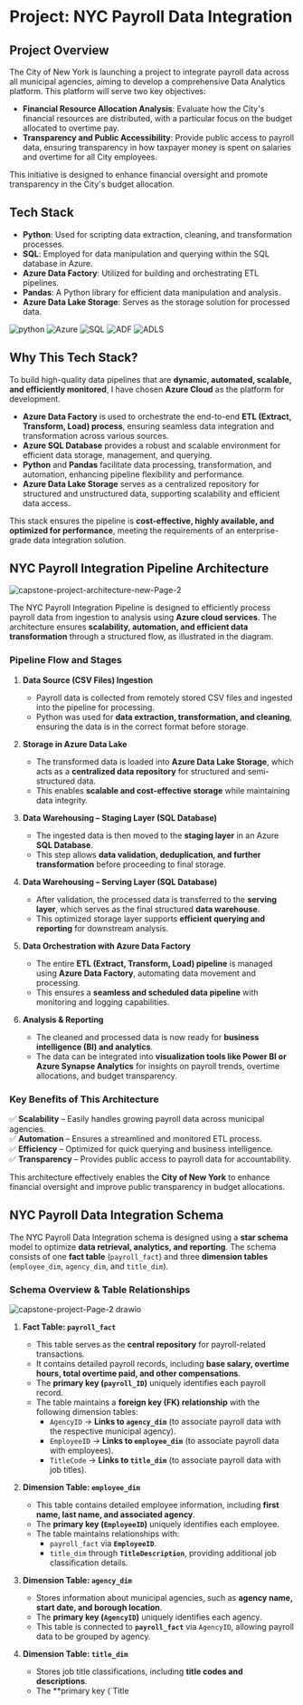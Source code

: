 # Project: NYC Payroll Data Integration  

## Project Overview  

The City of New York is launching a project to integrate payroll data across all municipal agencies, aiming to develop a comprehensive Data Analytics platform. This platform will serve two key objectives:  

- **Financial Resource Allocation Analysis**: Evaluate how the City's financial resources are distributed, with a particular focus on the budget allocated to overtime pay.  
- **Transparency and Public Accessibility**: Provide public access to payroll data, ensuring transparency in how taxpayer money is spent on salaries and overtime for all City employees.  

This initiative is designed to enhance financial oversight and promote transparency in the City's budget allocation.  

## Tech Stack

- **Python**: Used for scripting data extraction, cleaning, and transformation processes.
- **SQL**: Employed for data manipulation and querying within the SQL database in Azure.
- **Azure Data Factory**: Utilized for building and orchestrating ETL pipelines.
- **Pandas**: A Python library for efficient data manipulation and analysis.
- **Azure Data Lake Storage**: Serves as the storage solution for processed data.
  
![python](https://github.com/user-attachments/assets/4829ff6f-1e54-4e20-9e28-a78490d7bdbb)
![Azure](https://github.com/user-attachments/assets/677f8b92-d0de-4b9b-ab9c-ebece1738511)
![SQL](https://github.com/user-attachments/assets/59da2c1e-3d3c-46aa-b053-11943096a6a5)
![ADF](https://github.com/user-attachments/assets/0936a912-949b-4ea6-93b7-6f7ffdc01b12)
![ADLS](https://github.com/user-attachments/assets/8b9e0a34-74f6-48bf-b565-ddadebb671fa)

## Why This Tech Stack?  

To build high-quality data pipelines that are **dynamic, automated, scalable, and efficiently monitored**, I have chosen **Azure Cloud** as the platform for development.  

- **Azure Data Factory** is used to orchestrate the end-to-end **ETL (Extract, Transform, Load) process**, ensuring seamless data integration and transformation across various sources.  
- **Azure SQL Database** provides a robust and scalable environment for efficient data storage, management, and querying.  
- **Python** and **Pandas** facilitate data processing, transformation, and automation, enhancing pipeline flexibility and performance.  
- **Azure Data Lake Storage** serves as a centralized repository for structured and unstructured data, supporting scalability and efficient data access.  

This stack ensures the pipeline is **cost-effective, highly available, and optimized for performance**, meeting the requirements of an enterprise-grade data integration solution. 

## NYC Payroll Integration Pipeline Architecture  

![capstone-project-architecture-new-Page-2](https://github.com/user-attachments/assets/1eec8b5c-79e4-42c7-86e9-278d97f263be)

The NYC Payroll Integration Pipeline is designed to efficiently process payroll data from ingestion to analysis using **Azure cloud services**. The architecture ensures **scalability, automation, and efficient data transformation** through a structured flow, as illustrated in the diagram.  

### **Pipeline Flow and Stages**  

1. **Data Source (CSV Files) Ingestion**  
   - Payroll data is collected from remotely stored CSV files and ingested into the pipeline for processing.  
   - Python was used for **data extraction, transformation, and cleaning**, ensuring the data is in the correct format before storage.  

2. **Storage in Azure Data Lake**  
   - The transformed data is loaded into **Azure Data Lake Storage**, which acts as a **centralized data repository** for structured and semi-structured data.  
   - This enables **scalable and cost-effective storage** while maintaining data integrity.  

3. **Data Warehousing – Staging Layer (SQL Database)**  
   - The ingested data is then moved to the **staging layer** in an Azure **SQL Database**.  
   - This step allows **data validation, deduplication, and further transformation** before proceeding to final storage.  

4. **Data Warehousing – Serving Layer (SQL Database)**  
   - After validation, the processed data is transferred to the **serving layer**, which serves as the final structured **data warehouse**.  
   - This optimized storage layer supports **efficient querying and reporting** for downstream analysis.  

5. **Data Orchestration with Azure Data Factory**  
   - The entire **ETL (Extract, Transform, Load) pipeline** is managed using **Azure Data Factory**, automating data movement and processing.  
   - This ensures a **seamless and scheduled data pipeline** with monitoring and logging capabilities.  

6. **Analysis & Reporting**  
   - The cleaned and processed data is now ready for **business intelligence (BI) and analytics**.  
   - The data can be integrated into **visualization tools like Power BI or Azure Synapse Analytics** for insights on payroll trends, overtime allocations, and budget transparency.  

### **Key Benefits of This Architecture**  
✅ **Scalability** – Easily handles growing payroll data across municipal agencies.  
✅ **Automation** – Ensures a streamlined and monitored ETL process.  
✅ **Efficiency** – Optimized for quick querying and business intelligence.  
✅ **Transparency** – Provides public access to payroll data for accountability.  

This architecture effectively enables the **City of New York** to enhance financial oversight and improve public transparency in budget allocations.  

## NYC Payroll Data Integration Schema  

The NYC Payroll Data Integration schema is designed using a **star schema** model to optimize **data retrieval, analytics, and reporting**. The schema consists of one **fact table** (`payroll_fact`) and three **dimension tables** (`employee_dim`, `agency_dim`, and `title_dim`).  

### **Schema Overview & Table Relationships**  

![capstone-project-Page-2 drawio](https://github.com/user-attachments/assets/662b9a91-7937-4e66-ac5f-89731a4ff32c)


1. **Fact Table: `payroll_fact`**  
   - This table serves as the **central repository** for payroll-related transactions.  
   - It contains detailed payroll records, including **base salary, overtime hours, total overtime paid, and other compensations**.  
   - The **primary key (`payroll_ID`)** uniquely identifies each payroll record.  
   - The table maintains a **foreign key (FK) relationship** with the following dimension tables:  
     - `AgencyID` → **Links to `agency_dim`** (to associate payroll data with the respective municipal agency).  
     - `EmployeeID` → **Links to `employee_dim`** (to associate payroll data with employees).  
     - `TitleCode` → **Links to `title_dim`** (to associate payroll data with job titles).  

2. **Dimension Table: `employee_dim`**  
   - This table contains detailed employee information, including **first name, last name, and associated agency**.  
   - The **primary key (`EmployeeID`)** uniquely identifies each employee.  
   - The table maintains relationships with:  
     - `payroll_fact` via **`EmployeeID`**.  
     - `title_dim` through **`TitleDescription`**, providing additional job classification details.  

3. **Dimension Table: `agency_dim`**  
   - Stores information about municipal agencies, such as **agency name, start date, and borough location**.  
   - The **primary key (`AgencyID`)** uniquely identifies each agency.  
   - This table is connected to **`payroll_fact`** via `AgencyID`, allowing payroll data to be grouped by agency.  

4. **Dimension Table: `title_dim`**  
   - Stores job title classifications, including **title codes and descriptions**.  
   - The **primary key (`Title

